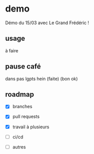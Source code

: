 # demo

Démo du 15/03 avec Le Grand Frédéric !

## usage

à faire

## pause café

dans pas lgpts hein (faite) (bon ok)

## roadmap

- [x] branches
- [x] pull requests
- [x] travail à plusieurs
- [ ] ci/cd
- [ ] autres


